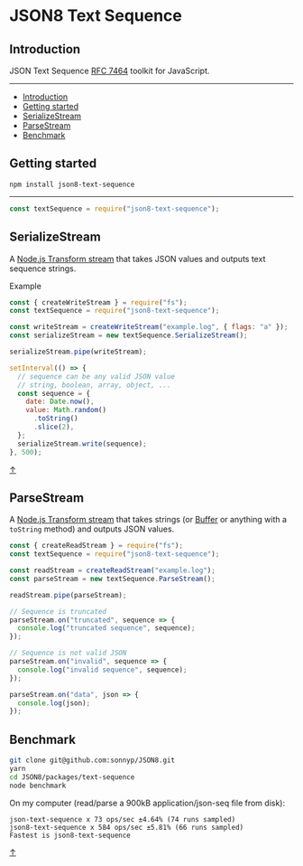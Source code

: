 # JSON8 Text Sequence

## Introduction

JSON Text Sequence [RFC 7464](https://tools.ietf.org/html/rfc7464) toolkit for JavaScript.

---

- [Introduction](#introduction)
- [Getting started](#getting-started)
- [SerializeStream](#serializestream)
- [ParseStream](#parsestream)
- [Benchmark](#benchmark)

## Getting started

`npm install json8-text-sequence`

---

```js
const textSequence = require("json8-text-sequence");
```

## SerializeStream

A [Node.js Transform stream](https://nodejs.org/api/stream.html#stream_class_stream_transform) that takes JSON values and outputs text sequence strings.

Example

```js
const { createWriteStream } = require("fs");
const textSequence = require("json8-text-sequence");

const writeStream = createWriteStream("example.log", { flags: "a" });
const serializeStream = new textSequence.SerializeStream();

serializeStream.pipe(writeStream);

setInterval(() => {
  // sequence can be any valid JSON value
  // string, boolean, array, object, ...
  const sequence = {
    date: Date.now(),
    value: Math.random()
      .toString()
      .slice(2),
  };
  serializeStream.write(sequence);
}, 500);
```

[↑](#json8-text-sequence)

## ParseStream

A [Node.js Transform stream](https://nodejs.org/api/stream.html#stream_class_stream_transform) that takes strings (or [Buffer](https://nodejs.org/api/buffer.html) or anything with a `toString` method) and outputs JSON values.

```js
const { createReadStream } = require("fs");
const textSequence = require("json8-text-sequence");

const readStream = createReadStream("example.log");
const parseStream = new textSequence.ParseStream();

readStream.pipe(parseStream);

// Sequence is truncated
parseStream.on("truncated", sequence => {
  console.log("truncated sequence", sequence);
});

// Sequence is not valid JSON
parseStream.on("invalid", sequence => {
  console.log("invalid sequence", sequence);
});

parseStream.on("data", json => {
  console.log(json);
});
```

## Benchmark

```sh
git clone git@github.com:sonnyp/JSON8.git
yarn
cd JSON8/packages/text-sequence
node benchmark
```

On my computer (read/parse a 900kB application/json-seq file from disk):

```
json-text-sequence x 73 ops/sec ±4.64% (74 runs sampled)
json8-text-sequence x 584 ops/sec ±5.81% (66 runs sampled)
Fastest is json8-text-sequence
```

[↑](#json8-text-sequence)
